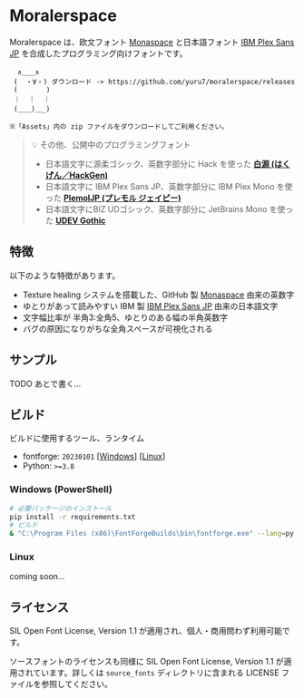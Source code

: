 # Moralerspace

Moralerspace は、欧文フォント [Monaspace](https://github.com/githubnext/monaspace) と日本語フォント [IBM Plex Sans JP](https://github.com/IBM/plex) を合成したプログラミング向けフォントです。

```
  ∧＿＿∧
 (  ・∀・) ダウンロード -> https://github.com/yuru7/moralerspace/releases
 (       )
 ｜  ｜  ｜
 (＿＿)＿_)

※「Assets」内の zip ファイルをダウンロードしてご利用ください。
```

> 💡 その他、公開中のプログラミングフォント
> - 日本語文字に源柔ゴシック、英数字部分に Hack を使った [**白源 (はくげん／HackGen)**](https://github.com/yuru7/HackGen)
> - 日本語文字に IBM Plex Sans JP、英数字部分に IBM Plex Mono を使った [**PlemolJP (プレモル ジェイピー)**](https://github.com/yuru7/PlemolJP)
> - 日本語文字にBIZ UDゴシック、英数字部分に JetBrains Mono を使った [**UDEV Gothic**](https://github.com/yuru7/udev-gothic)

## 特徴

以下のような特徴があります。

- Texture healing システムを搭載した、GitHub 製 [Monaspace](https://github.com/githubnext/monaspace) 由来の英数字
- ゆとりがあって読みやすい IBM 製 [IBM Plex Sans JP](https://github.com/IBM/plex) 由来の日本語文字
- 文字幅比率が 半角3:全角5、ゆとりのある幅の半角英数字
- バグの原因になりがちな全角スペースが可視化される

## サンプル

TODO あとで書く...

## ビルド

ビルドに使用するツール、ランタイム

- fontforge: `20230101` \[[Windows](https://fontforge.org/en-US/downloads/windows/)\] \[[Linux](https://fontforge.org/en-US/downloads/gnulinux/)\]
- Python: `>=3.8`

### Windows (PowerShell)

```sh
# 必要パッケージのインストール
pip install -r requirements.txt
# ビルド
& "C:\Program Files (x86)\FontForgeBuilds\bin\fontforge.exe" --lang=py -script .\fontforge_script.py && python fonttools_script.py
```

### Linux

coming soon...

## ライセンス

SIL Open Font License, Version 1.1 が適用され、個人・商用問わず利用可能です。

ソースフォントのライセンスも同様に SIL Open Font License, Version 1.1 が適用されています。詳しくは `source_fonts` ディレクトリに含まれる LICENSE ファイルを参照してください。
